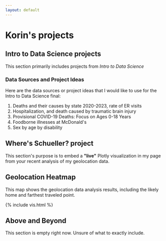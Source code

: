 ```yaml
---
layout: default
---
```


# Korin's projects

## Intro to Data Science projects
This section primarily includes projects from _Intro to Data Science_

### Data Sources and Project Ideas
Here are the data sources or project ideas that I would like to use for the Intro to Data Science final:
1. Deaths and their causes by state 2020-2023, rate of ER visits
2. Hospitalization, and death caused by traumatic brain injury
3. Provisional COVID-19 Deaths: Focus on Ages 0-18 Years
4. Foodborne illnesses at McDonald's
5. Sex by age by disability

## Where's Schueller? project
This section's purpose is to embed a **"live"** Plotly visualization in my page from your recent analysis of my geolocation data.

## Geolocation Heatmap

This map shows the geolocation data analysis results, including the likely home and farthest traveled point.

<!-- Embed the interactive map using Jekyll's include -->
{% include vis.html %}

## Above and Beyond
This section is empty right now. Unsure of what to exactly include.

